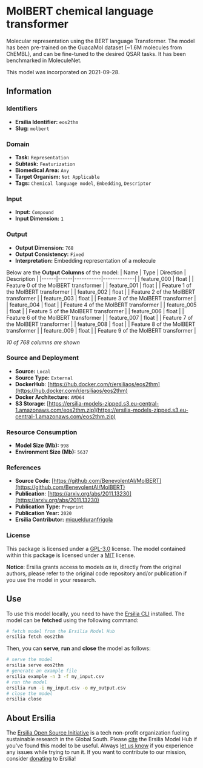 # MolBERT chemical language transformer

Molecular representation using the BERT language Transformer. The model has been pre-trained on the GuacaMol dataset (~1.6M molecules from ChEMBL), and can be fine-tuned to the desired QSAR tasks. It has been benchmarked in MoleculeNet.

This model was incorporated on 2021-09-28.

## Information
### Identifiers
- **Ersilia Identifier:** `eos2thm`
- **Slug:** `molbert`

### Domain
- **Task:** `Representation`
- **Subtask:** `Featurization`
- **Biomedical Area:** `Any`
- **Target Organism:** `Not Applicable`
- **Tags:** `Chemical language model`, `Embedding`, `Descriptor`

### Input
- **Input:** `Compound`
- **Input Dimension:** `1`

### Output
- **Output Dimension:** `768`
- **Output Consistency:** `Fixed`
- **Interpretation:** Embedding representation of a molecule

Below are the **Output Columns** of the model:
| Name | Type | Direction | Description |
|------|------|-----------|-------------|
| feature_000 | float |  | Feature 0 of the MolBERT transformer |
| feature_001 | float |  | Feature 1 of the MolBERT transformer |
| feature_002 | float |  | Feature 2 of the MolBERT transformer |
| feature_003 | float |  | Feature 3 of the MolBERT transformer |
| feature_004 | float |  | Feature 4 of the MolBERT transformer |
| feature_005 | float |  | Feature 5 of the MolBERT transformer |
| feature_006 | float |  | Feature 6 of the MolBERT transformer |
| feature_007 | float |  | Feature 7 of the MolBERT transformer |
| feature_008 | float |  | Feature 8 of the MolBERT transformer |
| feature_009 | float |  | Feature 9 of the MolBERT transformer |

_10 of 768 columns are shown_
### Source and Deployment
- **Source:** `Local`
- **Source Type:** `External`
- **DockerHub**: [https://hub.docker.com/r/ersiliaos/eos2thm](https://hub.docker.com/r/ersiliaos/eos2thm)
- **Docker Architecture:** `AMD64`
- **S3 Storage**: [https://ersilia-models-zipped.s3.eu-central-1.amazonaws.com/eos2thm.zip](https://ersilia-models-zipped.s3.eu-central-1.amazonaws.com/eos2thm.zip)

### Resource Consumption
- **Model Size (Mb):** `998`
- **Environment Size (Mb):** `5637`


### References
- **Source Code**: [https://github.com/BenevolentAI/MolBERT](https://github.com/BenevolentAI/MolBERT)
- **Publication**: [https://arxiv.org/abs/2011.13230](https://arxiv.org/abs/2011.13230)
- **Publication Type:** `Preprint`
- **Publication Year:** `2020`
- **Ersilia Contributor:** [miquelduranfrigola](https://github.com/miquelduranfrigola)

### License
This package is licensed under a [GPL-3.0](https://github.com/ersilia-os/ersilia/blob/master/LICENSE) license. The model contained within this package is licensed under a [MIT](LICENSE) license.

**Notice**: Ersilia grants access to models _as is_, directly from the original authors, please refer to the original code repository and/or publication if you use the model in your research.


## Use
To use this model locally, you need to have the [Ersilia CLI](https://github.com/ersilia-os/ersilia) installed.
The model can be **fetched** using the following command:
```bash
# fetch model from the Ersilia Model Hub
ersilia fetch eos2thm
```
Then, you can **serve**, **run** and **close** the model as follows:
```bash
# serve the model
ersilia serve eos2thm
# generate an example file
ersilia example -n 3 -f my_input.csv
# run the model
ersilia run -i my_input.csv -o my_output.csv
# close the model
ersilia close
```

## About Ersilia
The [Ersilia Open Source Initiative](https://ersilia.io) is a tech non-profit organization fueling sustainable research in the Global South.
Please [cite](https://github.com/ersilia-os/ersilia/blob/master/CITATION.cff) the Ersilia Model Hub if you've found this model to be useful. Always [let us know](https://github.com/ersilia-os/ersilia/issues) if you experience any issues while trying to run it.
If you want to contribute to our mission, consider [donating](https://www.ersilia.io/donate) to Ersilia!
